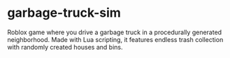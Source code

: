 # garbage-truck-sim
Roblox game where you drive a garbage truck in a procedurally generated neighborhood. Made with Lua scripting, it features endless trash collection with randomly created houses and bins.
